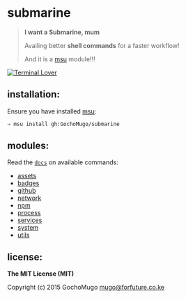 
# submarine

> **I want a Submarine, mum**
>
> Availing better **shell commands** for a faster workflow!
>
> And it is a [msu](https://github.com/GochoMugo/msu) module!!!

[![Terminal Lover](https://img.shields.io/badge/terminal-lover-red.svg?style=flat-square)](https://github.com/GochoMugo)


## installation:

Ensure you have installed [msu](https://github.com/GochoMugo/msu):

```bash
⇒ msu install gh:GochoMugo/submarine
```


## modules:

Read the [`docs`](https://github.com/GochoMugo/submarine/tree/master/docs/) on available commands:

* [assets](https://github.com/GochoMugo/submarine/tree/master/docs/assets.md)
* [badges](https://github.com/GochoMugo/submarine/tree/master/docs/badges.md)
* [github](https://github.com/GochoMugo/submarine/tree/master/docs/github.md)
* [network](https://github.com/GochoMugo/submarine/tree/master/docs/network.md)
* [npm](https://github.com/GochoMugo/submarine/tree/master/docs/npm.md)
* [process](https://github.com/GochoMugo/submarine/tree/master/docs/process.md)
* [services](https://github.com/GochoMugo/submarine/tree/master/docs/services.md)
* [system](https://github.com/GochoMugo/submarine/tree/master/docs/system.md)
* [utils](https://github.com/GochoMugo/submarine/tree/master/docs/utils.md)


## license:

__The MIT License (MIT)__

Copyright (c) 2015 GochoMugo <mugo@forfuture.co.ke>
